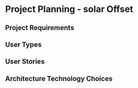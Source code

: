 # Project Planning - solar Offset

## Project Requirements

## User Types

## User Stories

## Architecture Technology Choices